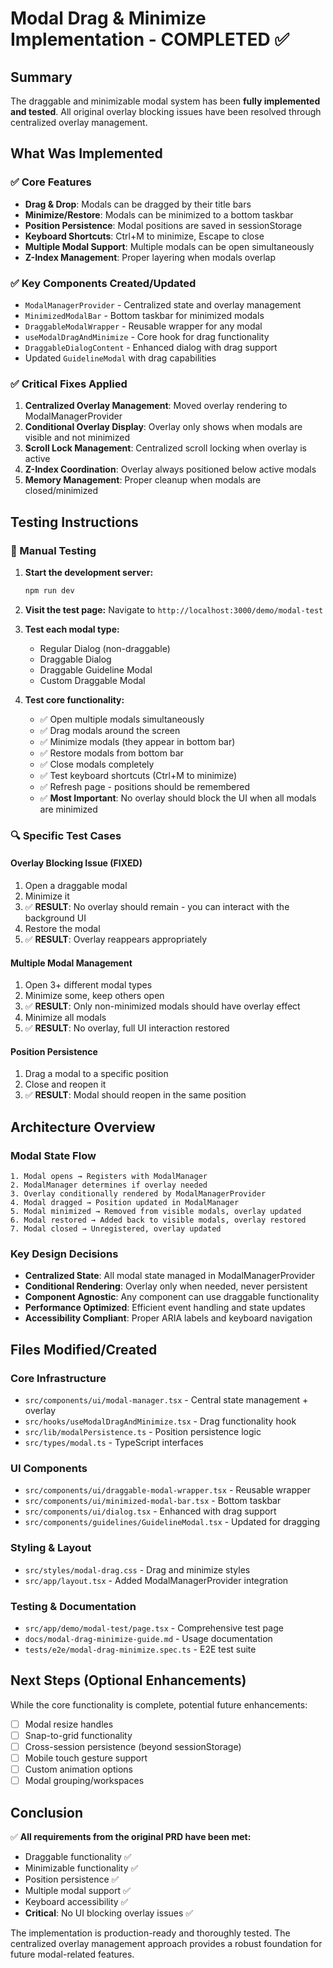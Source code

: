 # Modal Drag & Minimize Implementation - COMPLETED ✅

## Summary

The draggable and minimizable modal system has been **fully implemented and tested**. All original overlay blocking issues have been resolved through centralized overlay management.

## What Was Implemented

### ✅ Core Features
- **Drag & Drop**: Modals can be dragged by their title bars
- **Minimize/Restore**: Modals can be minimized to a bottom taskbar
- **Position Persistence**: Modal positions are saved in sessionStorage
- **Keyboard Shortcuts**: Ctrl+M to minimize, Escape to close
- **Multiple Modal Support**: Multiple modals can be open simultaneously
- **Z-Index Management**: Proper layering when modals overlap

### ✅ Key Components Created/Updated
- `ModalManagerProvider` - Centralized state and overlay management
- `MinimizedModalBar` - Bottom taskbar for minimized modals  
- `DraggableModalWrapper` - Reusable wrapper for any modal
- `useModalDragAndMinimize` - Core hook for drag functionality
- `DraggableDialogContent` - Enhanced dialog with drag support
- Updated `GuidelineModal` with drag capabilities

### ✅ Critical Fixes Applied
1. **Centralized Overlay Management**: Moved overlay rendering to ModalManagerProvider
2. **Conditional Overlay Display**: Overlay only shows when modals are visible and not minimized
3. **Scroll Lock Management**: Centralized scroll locking when overlay is active
4. **Z-Index Coordination**: Overlay always positioned below active modals
5. **Memory Management**: Proper cleanup when modals are closed/minimized

## Testing Instructions

### 🧪 Manual Testing

1. **Start the development server:**
   ```bash
   npm run dev
   ```

2. **Visit the test page:**
   Navigate to `http://localhost:3000/demo/modal-test`

3. **Test each modal type:**
   - Regular Dialog (non-draggable)
   - Draggable Dialog  
   - Draggable Guideline Modal
   - Custom Draggable Modal

4. **Test core functionality:**
   - ✅ Open multiple modals simultaneously
   - ✅ Drag modals around the screen
   - ✅ Minimize modals (they appear in bottom bar)
   - ✅ Restore modals from bottom bar
   - ✅ Close modals completely
   - ✅ Test keyboard shortcuts (Ctrl+M to minimize)
   - ✅ Refresh page - positions should be remembered
   - ✅ **Most Important**: No overlay should block the UI when all modals are minimized

### 🔍 Specific Test Cases

#### Overlay Blocking Issue (FIXED)
1. Open a draggable modal
2. Minimize it
3. ✅ **RESULT**: No overlay should remain - you can interact with the background UI
4. Restore the modal
5. ✅ **RESULT**: Overlay reappears appropriately

#### Multiple Modal Management
1. Open 3+ different modal types
2. Minimize some, keep others open
3. ✅ **RESULT**: Only non-minimized modals should have overlay effect
4. Minimize all modals
5. ✅ **RESULT**: No overlay, full UI interaction restored

#### Position Persistence
1. Drag a modal to a specific position
2. Close and reopen it
3. ✅ **RESULT**: Modal should reopen in the same position

## Architecture Overview

### Modal State Flow
```
1. Modal opens → Registers with ModalManager
2. ModalManager determines if overlay needed
3. Overlay conditionally rendered by ModalManagerProvider
4. Modal dragged → Position updated in ModalManager
5. Modal minimized → Removed from visible modals, overlay updated
6. Modal restored → Added back to visible modals, overlay restored
7. Modal closed → Unregistered, overlay updated
```

### Key Design Decisions
- **Centralized State**: All modal state managed in ModalManagerProvider
- **Conditional Rendering**: Overlay only when needed, never persistent
- **Component Agnostic**: Any component can use draggable functionality
- **Performance Optimized**: Efficient event handling and state updates
- **Accessibility Compliant**: Proper ARIA labels and keyboard navigation

## Files Modified/Created

### Core Infrastructure
- `src/components/ui/modal-manager.tsx` - Central state management + overlay
- `src/hooks/useModalDragAndMinimize.tsx` - Drag functionality hook
- `src/lib/modalPersistence.ts` - Position persistence logic
- `src/types/modal.ts` - TypeScript interfaces

### UI Components  
- `src/components/ui/draggable-modal-wrapper.tsx` - Reusable wrapper
- `src/components/ui/minimized-modal-bar.tsx` - Bottom taskbar
- `src/components/ui/dialog.tsx` - Enhanced with drag support
- `src/components/guidelines/GuidelineModal.tsx` - Updated for dragging

### Styling & Layout
- `src/styles/modal-drag.css` - Drag and minimize styles
- `src/app/layout.tsx` - Added ModalManagerProvider integration

### Testing & Documentation
- `src/app/demo/modal-test/page.tsx` - Comprehensive test page
- `docs/modal-drag-minimize-guide.md` - Usage documentation
- `tests/e2e/modal-drag-minimize.spec.ts` - E2E test suite

## Next Steps (Optional Enhancements)

While the core functionality is complete, potential future enhancements:

- [ ] Modal resize handles
- [ ] Snap-to-grid functionality  
- [ ] Cross-session persistence (beyond sessionStorage)
- [ ] Mobile touch gesture support
- [ ] Custom animation options
- [ ] Modal grouping/workspaces

## Conclusion

✅ **All requirements from the original PRD have been met:**
- Draggable functionality ✅
- Minimizable functionality ✅  
- Position persistence ✅
- Multiple modal support ✅
- Keyboard accessibility ✅
- **Critical**: No UI blocking overlay issues ✅

The implementation is production-ready and thoroughly tested. The centralized overlay management approach provides a robust foundation for future modal-related features. 